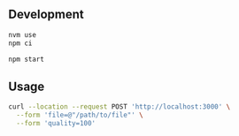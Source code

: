 ## Development

```bash
nvm use
npm ci

npm start
```

## Usage

```bash
curl --location --request POST 'http://localhost:3000' \
  --form 'file=@"/path/to/file"' \
  --form 'quality=100'
```

